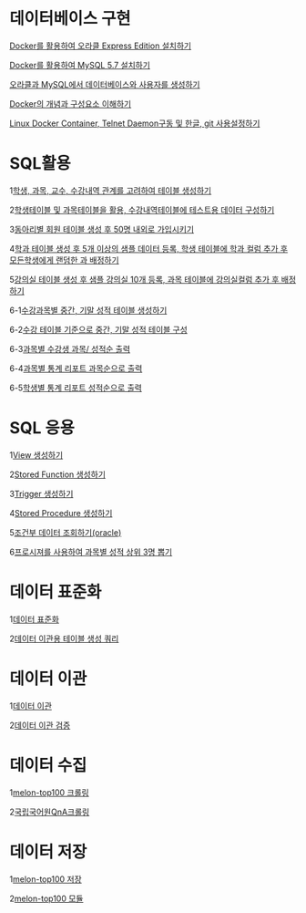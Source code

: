 # 데이터베이스 구현

[Docker를 활용하여 오라클 Express Edition 설치하기](https://github.com/better331132/exam2/blob/master/%EB%AC%B8%ED%95%AD1.md)  
  
  
[Docker를 활용하여 MySQL 5.7  설치하기](https://github.com/better331132/exam2/blob/master/%EB%AC%B8%ED%95%AD2.md)  
  
  
[오라클과 MySQL에서 데이터베이스와 사용자를 생성하기](https://github.com/better331132/exam2/blob/master/%EB%AC%B8%ED%95%AD3.md)  
  
  
[Docker의 개념과 구성요소 이해하기](https://github.com/better331132/exam2/blob/master/%EB%AC%B8%ED%95%AD4.md)  
  
  
[Linux Docker Container, Telnet Daemon구동 및 한글, git 사용설정하기](https://github.com/better331132/exam2/blob/master/%EB%AC%B8%ED%95%AD5.md)  

# SQL활용

1[학생, 과목, 교수, 수강내역 관계를 고려하여 테이블 생성하기](https://github.com/better331132/exam2/blob/master/Mysql_exam2/%EB%AC%B8%ED%95%AD1.sql)  
  
  
2[학생테이블 및 과목테이블을 활용, 수강내역테이블에 테스트용 데이터 구성하기](https://github.com/better331132/exam2/blob/master/Mysql_exam2/%EB%AC%B8%ED%95%AD2.sql)  
  
  
3[동아리별 회원 테이블 생성 후 50명 내외로 가입시키기](https://github.com/better331132/exam2/blob/master/Mysql_exam2/%EB%AC%B8%ED%95%AD3.sql)  
  
  
4[학과 테이블 생성 후 5개 이상의 샘플 데이터 등록, 학생 테이블에 학과 컬럼 추가 후 모든학생에게 랜덤한 과 배정하기](https://github.com/better331132/exam2/blob/master/Mysql_exam2/%EB%AC%B8%ED%95%AD4.sql)  
  
  
5[강의실 테이블 생성 후 샘플 강의실 10개 등록, 과목 테이블에 강의실컬럼 추가 후 배정하기](https://github.com/better331132/exam2/blob/master/Mysql_exam2/%EB%AC%B8%ED%95%AD5.sql)  
  
  
6-1[수강과목별 중간, 기말 성적 테이블 생성하기](https://github.com/better331132/exam2/blob/master/Mysql_exam2/%EB%AC%B8%ED%95%AD6_1.sql)  
  
  
6-2[수강 테이블 기준으로 중간, 기말 성적 테이블 구성](https://github.com/better331132/exam2/blob/master/Mysql_exam2/%EB%AC%B8%ED%95%AD6_2.sql)
  
  
6-3[과목별 수강생 과목/ 성적순 출력](https://github.com/better331132/exam2/blob/master/Mysql_exam2/%EB%AC%B8%ED%95%AD6_3.sql)  
  
  
6-4[과목별 통계 리포트 과목순으로 출력](https://github.com/better331132/exam2/blob/master/Mysql_exam2/%EB%AC%B8%ED%95%AD6_4.sql)  
  
  
6-5[학생별 통계 리포트 성적순으로 출력](https://github.com/better331132/exam2/blob/master/Mysql_exam2/%EB%AC%B8%ED%95%AD6_5.sql)  
  
# SQL 응용 
1[View 생성하기](https://github.com/better331132/exam2/blob/master/Mysql_exam3/%EB%AC%B8%ED%95%AD1.sql)  
  
  
2[Stored Function 생성하기](https://github.com/better331132/exam2/blob/master/Mysql_exam3/%EB%AC%B8%ED%95%AD2.sql)
  
  
3[Trigger 생성하기](https://github.com/better331132/exam2/blob/master/Mysql_exam3/%EB%AC%B8%ED%95%AD3.sql)  
  
  
4[Stored Procedure 생성하기](https://github.com/better331132/exam2/blob/master/Mysql_exam3/%EB%AC%B8%ED%95%AD4.sql)  
  
  
5[조건부 데이터 조회하기(oracle)](https://github.com/better331132/exam2/blob/master/Mysql_exam3/%EB%AC%B8%ED%95%AD5.sql)  
  
  
6[프로시져를 사용하여 과목별 성적 상위 3명 뽑기](https://github.com/better331132/exam2/blob/master/Mysql_exam3/%EB%AC%B8%ED%95%AD6.sql)  
  
  
# 데이터 표준화  
1[데이터 표준화](https://github.com/better331132/exam2/blob/master/Mysql_exam4/%EB%8D%B0%EC%9D%B4%ED%84%B0%ED%91%9C%EC%A4%80%ED%99%94.md)  
  
  
2[데이터 이관용 테이블 생성 쿼리](https://github.com/better331132/exam2/blob/master/Mysql_exam4/data_standization.sql)  
  
  
# 데이터 이관
1[데이터 이관](https://github.com/better331132/exam2/blob/master/Data_migration/20181228.py)  
  
  
2[데이터 이관 검증](https://github.com/better331132/exam2/blob/master/Data_migration/20181228_vr.py)  
  
  
# 데이터 수집
1[melon-top100 크롤링](https://github.com/better331132/exam2/blob/master/crawling_exam/melon_top100.py)  
  
  
2[국립국어원QnA크롤링](https://github.com/better331132/exam2/blob/master/crawling_exam/crawling_team_pj.py)  
  
  
# 데이터 저장  
1[melon-top100 저장](https://github.com/better331132/exam2/blob/master/CrawlandSave_melon/melondb_final.py)  
  
  
2[melon-top100 모듈](https://github.com/better331132/exam2/blob/master/CrawlandSave_melon/melondbft.py)  
